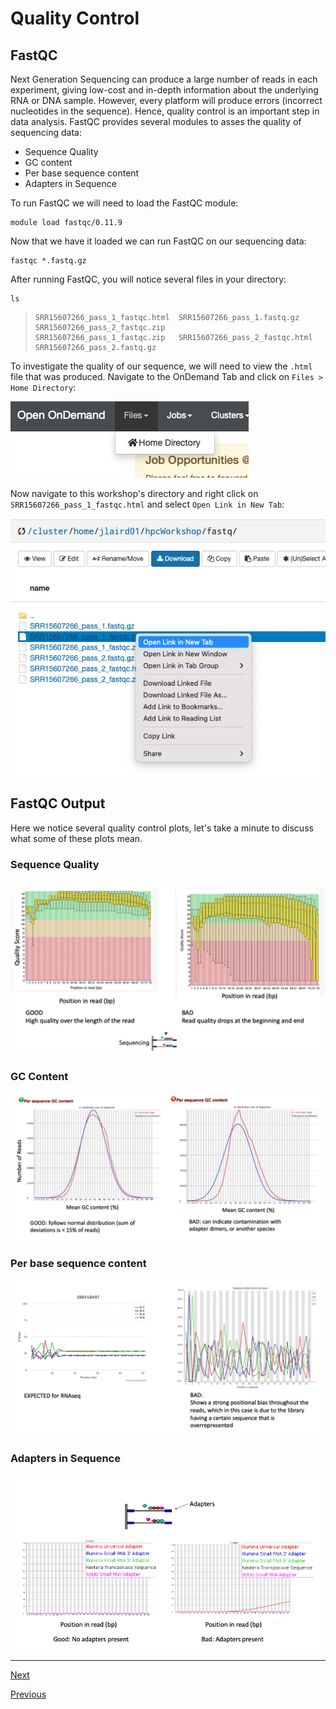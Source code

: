# Quality Control

## FastQC

Next Generation Sequencing can produce a large number of reads in each experiment, giving low-cost and in-depth information about the underlying RNA or DNA sample. However, every platform will produce errors (incorrect nucleotides in the sequence). Hence, quality control is an important step in data analysis. FastQC provides several modules to asses the quality of sequencing data:

- Sequence Quality
- GC content
- Per base sequence content
- Adapters in Sequence

To run FastQC we will need to load the FastQC module:

```
module load fastqc/0.11.9
```

Now that we have it loaded we can run FastQC on our sequencing data:

```
fastqc *.fastq.gz
```

After running FastQC, you will notice several files in your directory:

```
ls
```
> ```
> SRR15607266_pass_1_fastqc.html  SRR15607266_pass_1.fastq.gz     SRR15607266_pass_2_fastqc.zip
> SRR15607266_pass_1_fastqc.zip   SRR15607266_pass_2_fastqc.html  SRR15607266_pass_2.fastq.gz
> ```

To investigate the quality of our sequence, we will need to view the `.html` file that was produced. Navigate to the OnDemand Tab and click on `Files > Home Directory`:

![](../images/files_home.png)

Now navigate to this workshop's directory and right click on `SRR15607266_pass_1_fastqc.html` and select `Open Link in New Tab`:

![](../images/fastqc_html.png)

## FastQC Output

Here we notice several quality control plots, let's take a minute to discuss what some of these plots mean.

### Sequence Quality

![](../images/seq_qual_hist.png)

### GC Content

![](../images/gc.png)

### Per base sequence content

![](../images/per_base_seq.png)

### Adapters in Sequence

![](../images/adapters.png)

_________________________________________________________________________________________________________________________________________________________

[Next](lesson5.md)

[Previous](lesson3.md)
